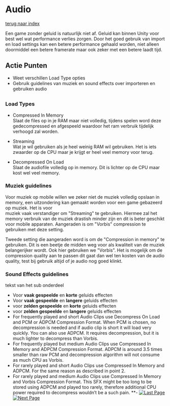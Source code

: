 # Audio
[terug naar index](/Index.md#unity-settings)  

Een game zonder geluid is natuurlijk niet af. Geluid kan binnen Unity voor best wel wat performance verlies zorgen. Door het goed 
gebruik van import en load settings kan een betere performance gehaald worden, niet alleen doormiddel een betere framerate maar ook zeker met een betere laadt tijd.  

## Actie Punten
* Weet verschillen Load Type opties
* Gebruik guidelines van muziek en sound effects over importeren en gebruiken audio
##  

### Load Types 

* Compressed In Memory  
Slaat de files op in je RAM maar niet volledig, tijdens spelen word deze gedecompressed en afgespeeld waardoor het ram verbruik tijdelijk verhoogd zal worden.  

* Streaming  
Wat je wil gebruiken als je heel weinig RAM wil gebruiken. Het is iets zwaarder op de CPU maar je krijgt er heel veel memory voor terug.  

* Decompressed On Load  
Slaat de audiofile volledig op in memory. Dit is lichter op de CPU maar kost wel veel memory.  

### Muziek guidelines

Voor muziek op mobile willen we zeker niet de muziek volledig opslaan in memory, een uitzondering kan gemaakt worden voor een game gebazeerd op muziek. Het is voor  
muziek vaak verstandiger om "Streaming" te gebruiken. Hiermee zal het memory verbruik van de muziek drastish minder zijn en dit is beter geschikt voor mobile apparaten. 
Aangeraden is om "Vorbis" compression te gebruiken met deze setting.

Tweede setting die aangeraden word is om de "Compression in memory" te gebruiken. Dit is een beetje de midden weg voor als kwaliteit van de muziek belangerijker wordt. 
Ook hier gebruiken we "Vorbis". Het is mogelijk om de compression quality aan te passen dit gaat dan wel ten kosten van de audio quality, test bij gebruik altijd of 
je audio nog goed klinkt.

### Sound Effects guidelines

tekst van het sub onderdeel

* Voor **vaak gespeelde** en **korte** geluids effecten
* Voor **vaak gespeelde** en **langere** geluids effecten
* voor **zelden gespeelde** en **korte** geluids effecten
* voor **zelden gespeelde** en **langere** geluids effecten  
* For frequently played and short Audio Clips use Decompress On Load and PCM or ADPCM Compression Format. When PCM is chosen, no decompression is needed and if audio clip is short it will load very quickly. You can also use ADPCM. It requires decompression, but it is much lighter to decompress than Vorbis.
* For frequently played but medium Audio Clips use Compressed In Memory and ADPCM Compression Format. ADPCM is around 3.5 times smaller than raw PCM and decompression algorithm will not consume as much CPU as Vorbis.
* For rarely played and short Audio Clips use Compressed In Memory and ADPCM. For the same reason as described in point 2.
* For rarely played and medium Audio Clips use Compressed In Memory  and Vorbis Compression Format. This SFX might be too long to be stored using ADPCM and played too rarely, therefore additional CPU power required to decompress wouldn’t be a such pain.
**-
[![Last Page](https://i.imgur.com/Wr11iwl.png)](/UnitySettings/Culling.md) [![Next Page](https://i.imgur.com/nHLTAf1.png)](/UnitySettings/Physics.md)